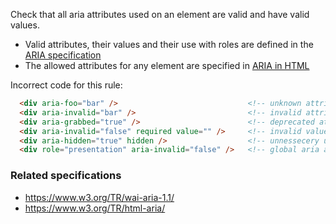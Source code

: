 Check that all aria attributes used on an element are valid and have valid values.

- Valid attributes, their values and their use with roles are defined in the [ARIA specification](https://www.w3.org/TR/wai-aria-1.1)
- The allowed attributes for any element are specified in [ARIA in HTML](https://www.w3.org/TR/html-aria/)

Incorrect code for this rule:
```html
  <div aria-foo="bar" />                             <!-- unknown attribute -->
  <div aria-invalid="bar" />                         <!-- invalid attribute value -->
  <div aria-grabbed="true" />                        <!-- deprecated attribute -->
  <div aria-invalid="false" required value="" />     <!-- invalid value contradicts native constraints -->
  <div aria-hidden="true" hidden />                  <!-- unnessecery use of aria-hidden -->
  <div role="presentation" aria-invalid="false" />   <!-- global aria attribute overriding role of presentation -->
```

### Related specifications

* https://www.w3.org/TR/wai-aria-1.1/
* https://www.w3.org/TR/html-aria/

